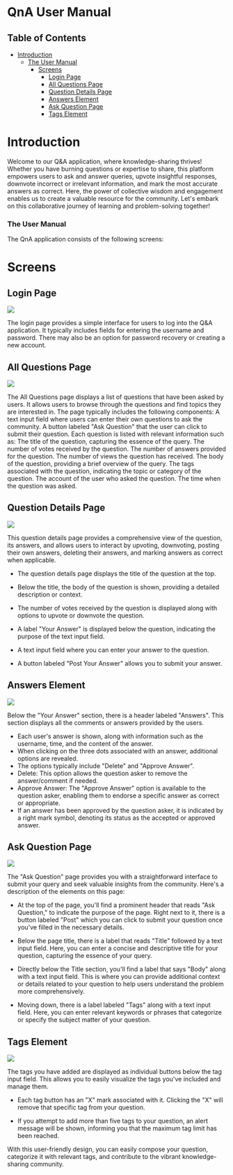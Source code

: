 # QnA User Manual
## Table of Contents


- [Introduction](#introduction)
    - [The User Manual](#the-user-manual)
        - [Screens](#screens)
            - [Login Page](#login-page)
            - [All Questions Page](#all-questions-page)
            - [Question Details Page](#question-details-page)
            - [Answers Element](#answers-element)
            - [Ask Question Page](#ask-question-page)
            - [Tags Element](#tags-element)
                


# Introduction
Welcome to our Q&A application, where knowledge-sharing thrives! Whether you have burning questions or expertise to share, this platform empowers users to ask and answer queries, upvote insightful responses, downvote incorrect or irrelevant information, and mark the most accurate answers as correct. Here, the power of collective wisdom and engagement enables us to create a valuable resource for the community. Let's embark on this collaborative journey of learning and problem-solving together!

### The User Manual
The QnA application consists of the following screens:

# Screens

## Login Page
![](/resources/loginScreen.png)

The login page provides a simple interface for users to log into the Q&A application. It typically includes fields for entering the username and password. There may also be an option for password recovery or creating a new account.

## All Questions Page
![](/resources/allQuestions.png)

The All Questions page displays a list of questions that have been asked by users. It allows users to browse through the questions and find topics they are interested in. The page typically includes the following components:
A text input field where users can enter their own questions to ask the community.
A button labeled "Ask Question" that the user can click to submit their question.
Each question is listed with relevant information such as:
The title of the question, capturing the essence of the query.
The number of votes received by the question.
The number of answers provided for the question.
The number of views the question has received.
The body of the question, providing a brief overview of the query.
The tags associated with the question, indicating the topic or category of the question.
The account of the user who asked the question.
The time when the question was asked.

## Question Details Page
![](/resources/question-details.jpg)

This question details page provides a comprehensive view of the question, its answers, and allows users to interact by upvoting, downvoting, posting their own answers, deleting their answers, and marking answers as correct when applicable.

- The question details page displays the title of the question at the top.

- Below the title, the body of the question is shown, providing a detailed description or context.
- The number of votes received by the question is displayed along with options to upvote or downvote the question.

- A label "Your Answer" is displayed below the question, indicating the purpose of the text input field.
- A text input field where you can enter your answer to the question.
- A button labeled "Post Your Answer" allows you to submit your answer.

## Answers Element
![](/resources/answer-actions.jpeg)

Below the "Your Answer" section, there is a header labeled "Answers". This section displays all the comments or answers provided by the users.

- Each user's answer is shown, along with information such as the username, time, and the content of the answer.
- When clicking on the three dots associated with an answer, additional options are revealed.
- The options typically include "Delete" and "Approve Answer".
- Delete: This option allows the question asker to remove the answer/comment if needed.
- Approve Answer: The "Approve Answer" option is available to the question asker, enabling them to endorse a specific answer as correct or appropriate.
- If an answer has been approved by the question asker, it is indicated by a right mark symbol, denoting its status as the accepted or approved answer.



## Ask Question Page
![](/resources/ask-question.jpeg)

The "Ask Question" page provides you with a straightforward interface to submit your query and seek valuable insights from the community. Here's a description of the elements on this page:

- At the top of the page, you'll find a prominent header that reads "Ask Question," to indicate the purpose of the page. Right next to it, there is a button labeled "Post" which you can click to submit your question once you've filled in the necessary details.

- Below the page title, there is a label that reads "Title" followed by a text input field. Here, you can enter a concise and descriptive title for your question, capturing the essence of your query.

- Directly below the Title section, you'll find a label that says "Body" along with a text input field. This is where you can provide additional context or details related to your question to help users understand the problem more comprehensively.

- Moving down, there is a label labeled "Tags" along with a text input field. Here, you can enter relevant keywords or phrases that categorize or specify the subject matter of your question. 


## Tags Element
![](/resources//tags.jpeg)

The tags you have added are displayed as individual buttons below the tag input field. This allows you to easily visualize the tags you've included and manage them.

- Each tag button has an "X" mark associated with it. Clicking the "X" will remove that specific tag from your question.

- If you attempt to add more than five tags to your question, an alert message will be shown, informing you that the maximum tag limit has been reached.

With this user-friendly design, you can easily compose your question, categorize it with relevant tags, and contribute to the vibrant knowledge-sharing community.
